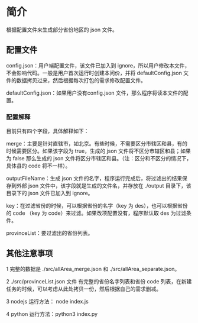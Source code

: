 # 简介
根据配置文件来生成部分省份地区的 json 文件。

## 配置文件
config.json：用户端配置文件，该文件已加入到 ignore，所以用户修改本文件，不会影响代码。一般是用户首次运行时创建本问价，并将 defaultConfig.json 文件的数据拷贝过来，然后根据每次打包的需求修改配置文件。

defaultConfig.json：如果用户没有config.json 文件，那么程序将读本文件的配置。

### 配置解释
目前只有四个字段，具体解释如下：

merge：主要是针对直辖市，如北京。有些时候，不需要区分市辖区和县，有的时候需要区分。如果该字段为 true，生成的 json 文件将不区分市辖区和县；如果为 false 那么生成的 json 文件将区分市辖区和县。（注：区分和不区分的情况下，具体县的 code 将不一样）。

outputFileName：生成 json 文件的名字，程序运行完成后，将过滤出的结果保存到外部 json 文件中，该字段就是生成的文件名，并存放在 ./output 目录下，该目录下的 json 文件已加入到 ignore。

key：在过滤省份的时候，可以根据省份的名字（key 为 des），也可以根据省份的 code （key 为 code）来过滤。如果改项配置没有，程序默认取 des 为过滤条件。

provinceList：要过滤出的省份列表。

## 其他注意事项
1 完整的数据是 ./src/allArea_merge.json 和 ./src/allArea_separate.json。

2 ./src/provinceList.json 文件 有完整的省份名字列表和省份 code 列表，在新建任务的时候，可以考虑从此处拷贝一份，然后根据自己的需求删减。

3 nodejs 运行方法： node index.js

4 python 运行方法：python3 index.py
